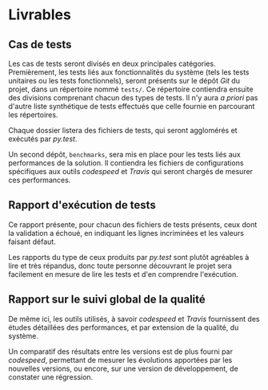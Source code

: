 # Livrables

## Cas de tests

Les cas de tests seront divisés en deux principales catégories. Premièrement, les tests liés aux fonctionnalités du système (tels les tests unitaires ou les tests fonctionnels), seront présents sur le dépôt *Git* du projet, dans un répertoire nommé `tests/`. Ce répertoire contiendra ensuite des divisions comprenant chacun des types de tests. Il n'y aura *a priori* pas d'autre liste synthétique de tests effectués que celle fournie en parcourant les répertoires.

Chaque dossier listera des fichiers de tests, qui seront agglomérés et exécutés par *py.test*.

Un second dépôt, `benchmarks`, sera mis en place pour les tests liés aux performances de la solution. Il contiendra les fichiers de configurations spécifiques aux outils *codespeed* et *Travis* qui seront chargés de mesurer ces performances.


## Rapport d'exécution de tests

Ce rapport présente, pour chacun des fichiers de tests présents, ceux dont la validation a échoué, en indiquant les lignes incriminées et les valeurs faisant défaut.

Les rapports du type de ceux produits par *py.test* sont plutôt agréables à lire et très répandus, donc toute personne découvrant le projet sera facilement en mesure de lire les tests et d'en comprendre l'exécution.


## Rapport sur le suivi global de la qualité

De même ici, les outils utilisés, à savoir *codespeed* et *Travis* fournissent des études détaillées des performances, et par extension de la qualité, du système.

Un comparatif des résultats entre les versions est de plus fourni par *codespeed*, permettant de mesurer les évolutions apportées par les nouvelles versions, ou encore, sur une version de développement, de constater une régression.
